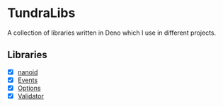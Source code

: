 # TundraLibs

A collection of libraries written in Deno which I use in different projects.

## Libraries

- [x] [nanoid](./nanoid/README.md)
- [x] [Events](./events/README.md)
- [x] [Options](./options/README.md)
- [x] [Validator](./validator/README.md)